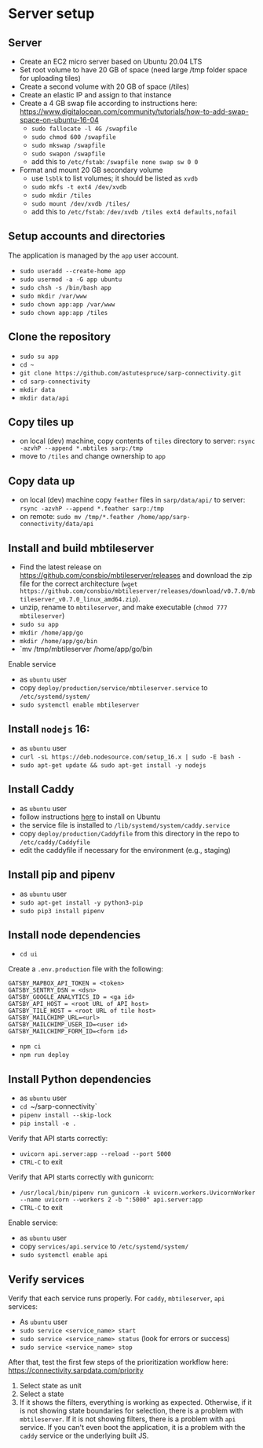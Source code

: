 # Server setup

## Server

- Create an EC2 micro server based on Ubuntu 20.04 LTS
- Set root volume to have 20 GB of space (need large /tmp folder space for uploading tiles)
- Create a second volume with 20 GB of space (/tiles)
- Create an elastic IP and assign to that instance
- Create a 4 GB swap file according to instructions here: https://www.digitalocean.com/community/tutorials/how-to-add-swap-space-on-ubuntu-16-04
  - `sudo fallocate -l 4G /swapfile`
  - `sudo chmod 600 /swapfile`
  - `sudo mkswap /swapfile`
  - `sudo swapon /swapfile`
  - add this to `/etc/fstab`: `/swapfile none swap sw 0 0`
- Format and mount 20 GB secondary volume
  - use `lsblk` to list volumes; it should be listed as `xvdb`
  - `sudo mkfs -t ext4 /dev/xvdb`
  - `sudo mkdir /tiles`
  - `sudo mount /dev/xvdb /tiles/`
  - add this to `/etc/fstab`: `/dev/xvdb /tiles ext4 defaults,nofail`

## Setup accounts and directories

The application is managed by the `app` user account.

- `sudo useradd --create-home app`
- `sudo usermod -a -G app ubuntu`
- `sudo chsh -s /bin/bash app`
- `sudo mkdir /var/www`
- `sudo chown app:app /var/www`
- `sudo chown app:app /tiles`

## Clone the repository

- `sudo su app`
- `cd ~`
- `git clone https://github.com/astutespruce/sarp-connectivity.git`
- `cd sarp-connectivity`
- `mkdir data`
- `mkdir data/api`

## Copy tiles up

- on local (dev) machine, copy contents of `tiles` directory to server: `rsync -azvhP --append *.mbtiles sarp:/tmp`
- move to `/tiles` and change ownership to `app`

## Copy data up

- on local (dev) machine copy `feather` files in `sarp/data/api/` to server: `rsync -azvhP --append *.feather sarp:/tmp`
- on remote: `sudo mv /tmp/*.feather /home/app/sarp-connectivity/data/api`

## Install and build mbtileserver

- Find the latest release on https://github.com/consbio/mbtileserver/releases and download the zip file for the correct architecture (`wget https://github.com/consbio/mbtileserver/releases/download/v0.7.0/mbtileserver_v0.7.0_linux_amd64.zip`).
- unzip, rename to `mbtileserver`, and make executable (`chmod 777 mbtileserver`)
- `sudo su app`
- `mkdir /home/app/go`
- `mkdir /home/app/go/bin`
- `mv /tmp/mbtileserver /home/app/go/bin

Enable service

- as `ubuntu` user
- copy `deploy/production/service/mbtileserver.service` to `/etc/systemd/system/`
- `sudo systemctl enable mbtileserver`

## Install `nodejs` 16:

- as `ubuntu` user
- `curl -sL https://deb.nodesource.com/setup_16.x | sudo -E bash -`
- `sudo apt-get update && sudo apt-get install -y nodejs`

## Install Caddy

- as `ubuntu` user
- follow instructions [here](https://caddyserver.com/docs/download) to install on Ubuntu
- the service file is installed to `/lib/systemd/system/caddy.service`
- copy `deploy/production/Caddyfile` from this directory in the repo to `/etc/caddy/Caddyfile`
- edit the caddyfile if necessary for the environment (e.g., staging)

## Install pip and pipenv

- as `ubuntu` user
- `sudo apt-get install -y python3-pip`
- `sudo pip3 install pipenv`

## Install node dependencies

- `cd ui`

Create a `.env.production` file with the following:

```
GATSBY_MAPBOX_API_TOKEN = <token>
GATSBY_SENTRY_DSN = <dsn>
GATSBY_GOOGLE_ANALYTICS_ID = <ga id>
GATSBY_API_HOST = <root URL of API host>
GATSBY_TILE_HOST = <root URL of tile host>
GATSBY_MAILCHIMP_URL=<url>
GATSBY_MAILCHIMP_USER_ID=<user id>
GATSBY_MAILCHIMP_FORM_ID=<form id>
```

- `npm ci`
- `npm run deploy`

## Install Python dependencies

- as `ubuntu` user
- `cd `~/sarp-connectivity`
- `pipenv install --skip-lock`
- `pip install -e .`

Verify that API starts correctly:

- `uvicorn api.server:app --reload --port 5000`
- `CTRL-C` to exit

Verify that API starts correctly with gunicorn:

- `/usr/local/bin/pipenv run gunicorn -k uvicorn.workers.UvicornWorker --name uvicorn --workers 2 -b ":5000" api.server:app`
- `CTRL-C` to exit

Enable service:

- as `ubuntu` user
- copy `services/api.service` to `/etc/systemd/system/`
- `sudo systemctl enable api`

## Verify services

Verify that each service runs properly. For `caddy`, `mbtileserver`, `api` services:

- As `ubuntu` user
- `sudo service <service_name> start`
- `sudo service <service_name> status` (look for errors or success)
- `sudo service <service_name> stop`

After that, test the first few steps of the prioritization workflow here: https://connectivity.sarpdata.com/priority

1. Select state as unit
2. Select a state
3. If it shows the filters, everything is working as expected. Otherwise, if it is not showing state boundaries for selection, there is a problem with `mbtileserver`. If it is not showing filters, there is a problem with `api` service. If you can't even boot the application, it is a problem with the `caddy` service or the underlying built JS.
